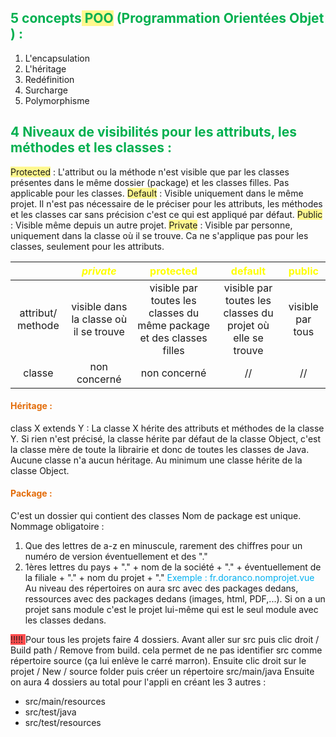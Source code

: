 
## <font color="#00b050">5 concepts<span style="background:#fff88f"> POO</span> (Programmation Orientées Objet ) : </font>
1.  L'encapsulation
2.  L'héritage
3.  Redéfinition
4.  Surcharge
5.  Polymorphisme

## <font color="#00b050">4 Niveaux de visibilités pour les attributs, les méthodes et les classes :</font>

<span style="background:#fff88f">Protected</span> : L'attribut ou la méthode n'est visible que par les classes présentes dans le même dossier (package) et les classes filles. Pas applicable pour les classes. 
<span style="background:#fff88f">Default</span> : Visible uniquement dans le même projet. Il n'est pas nécessaire de le préciser pour les attributs, les méthodes et les classes car sans précision c'est ce qui est appliqué par défaut. 
<span style="background:#fff88f">Public </span>: Visible même depuis un autre projet. 
<span style="background:#fff88f">Private</span> : Visible par personne, uniquement dans la classe où il se trouve. Ca ne s'applique pas pour les classes, seulement pour les attributs.

|                                    | ***<font color="#ffff00">private</font>***              | <font color="#ffff00">**protected**</font>                                            | **<font color="#ffff00">default</font>**                                    | **<font color="#ffff00">public</font>** |
| ---------------------------------- | ------------------------------------------------------- | ------------------------------------------------------------------------------------- | --------------------------------------------------------------------------- | --------------------------------------- |
| <center>attribut/ methode</center> | <center>visible dans la classe où il se trouve</center> | <center>visible par toutes les classes du même package et des classes filles</center> | <center>visible par toutes les classes du projet où elle se trouve</center> | <center>visible par tous</center>       |
| <center>classe</center>            | <center>non concerné</center>                           | <center>non concerné</center>                                                         | <center>//</center>                                                         | <center>//</center>                     |

#### <font color="#e36c09">Héritage :</font>
class X extends Y : La classe X hérite des attributs et méthodes de la classe Y. 
Si rien n'est précisé, la classe hérite par défaut de la classe Object, c'est la classe mère de toute la librairie et donc de toutes les classes de Java. Aucune classe n'a aucun héritage. Au minimum une classe hérite de la classe Object.

#### <font color="#e36c09">Package :</font> 
C'est un dossier qui contient des classes Nom de package est unique. Nommage obligatoire :
1.  Que des lettres de a-z en minuscule, rarement des chiffres pour un numéro de version éventuellement et des "."
2.  1ères lettres du pays + "." + nom de la société + "." + éventuellement de la filiale + "." + nom du projet + "."
<font color="#00b0f0">Exemple</font> <font color="#00b0f0">: fr.doranco.nomprojet.vue</font>
Au niveau des répertoires on aura src avec des packages dedans, ressources avec des packages dedans (images, html, PDF,...). 
Si on a un projet sans module c'est le projet lui-même qui est le seul module avec les classes dedans.

<span style="background:#ff4d4f"> !!!!! </span> Pour tous les projets faire 4 dossiers. Avant aller sur src puis clic droit / Build path / Remove from build. cela permet de ne pas identifier src comme répertoire source (ça lui enlève le carré marron). Ensuite clic droit sur le projet / New / source folder puis créer un répertoire src/main/java
Ensuite on aura 4 dossiers au total pour l'appli en créant les 3 autres :
- src/main/resources
- src/test/java
- src/test/resources
